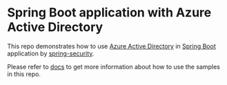 # Spring Boot application with Azure Active Directory

This repo demonstrates how to use [Azure Active Directory] in [Spring Boot] application by [spring-security].

Please refer to [docs] to get more information about how to use the samples in this repo.



[Azure Active Directory]: https://azure.microsoft.com/services/active-directory/
[Spring Boot]: https://spring.io/projects/spring-boot
[spring-security]: https://github.com/spring-projects/spring-security
[docs]: docs
[spring-boot-2.5.x]: https://github.com/Azure-Samples/spring-boot-application-with-azure-active-directory/tree/spring-boot-2.5.x